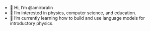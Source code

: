 - 👋 Hi, I’m @amirbralin
- 👀 I’m interested in physics, computer science, and education.
- 🌱 I’m currently learning how to build and use language models for introductory physics.

<!---
amirbralin/amirbralin is a ✨ special ✨ repository because its `README.md` (this file) appears on your GitHub profile.
You can click the Preview link to take a look at your changes.
--->
